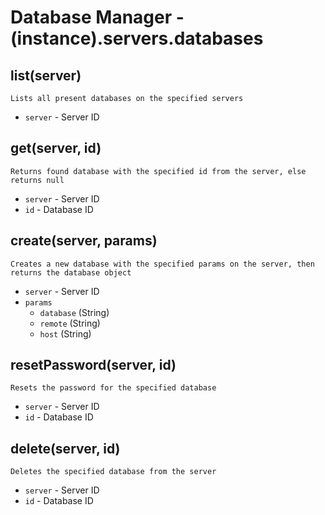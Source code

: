 # Database Manager - (instance).servers.databases

## list(server)

    Lists all present databases on the specified servers

- `server` - Server ID

## get(server, id)

    Returns found database with the specified id from the server, else returns null

- `server` - Server ID
- `id` - Database ID

## create(server, params)

    Creates a new database with the specified params on the server, then returns the database object

- `server` - Server ID
- `params`
  - `database` (String)
  - `remote` (String)
  - `host` (String)

## resetPassword(server, id)

    Resets the password for the specified database

- `server` - Server ID
- `id` - Database ID

## delete(server, id)

    Deletes the specified database from the server

- `server` - Server ID
- `id` - Database ID